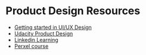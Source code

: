 # Product Design Resources

- [Getting started in UI/UX Design](https://drive.google.com/drive/u/0/folders/19WIKvM2iqyq9OKustKNJaNMk3XDBRZHL)
- [Udacity Product Design](https://tinyurl.com/yx2pxcp9)
- [Linkedin Learning](https://tinyurl.com/2p9ujdct)
- [Perxel course](http://perxels.com)